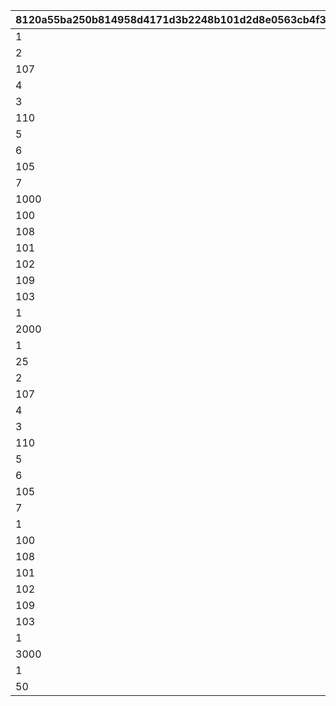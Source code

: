 |8120a55ba250b814958d4171d3b2248b101d2d8e0563cb4f343122e4c21769a6|0e0831ef63acfa0e1057719288b2a26428c3699c37dbd7a73ebca99ece909b63|f3d2b0834fd61a39f05c4d8728594de0798ac808d93387a676a91555de925e7c|2b2e1de31b3a43f6aa6d08517919701c35e66b66e21068ca97857f621535dbc1|
| --- | --- | --- | --- |
|1|1|1|2500|
|2|1|2|2000|
|107|1|3|2000|
|4|1|4|2000|
|3|1|5|1000|
|110|1|6|1000|
|5|1|7|1000|
|6|1|8|2000|
|105|1|9|2000|
|7|1|10|2000|
|1000|3|11|0|
|100|1|12|20|
|108|1|13|1000|
|101|1|14|20|
|102|1|15|5|
|109|1|16|1000|
|103|1|17|5|
|1|1|18|500|
|2000|2|19|0|
|1|1|20|500|
|25|5|21|0|
|2|1|22|3000|
|107|1|23|3000|
|4|1|24|3000|
|3|1|25|1500|
|110|1|26|1500|
|5|1|27|1500|
|6|1|28|3000|
|105|1|29|3000|
|7|1|30|3000|
|1|6|31|0|
|100|1|32|30|
|108|1|33|1500|
|101|1|34|30|
|102|1|35|10|
|109|1|36|1500|
|103|1|37|10|
|1|1|38|500|
|3000|2|39|0|
|1|1|40|500|
|50|4|41|0|